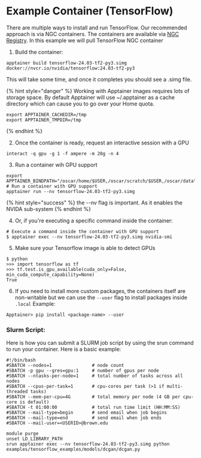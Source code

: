 # Example Container (TensorFlow)

There are multiple ways to install and run TensorFlow. Our recommended approach is via NGC containers. The containers are available via [NGC Registry](https://catalog.ngc.nvidia.com/orgs/nvidia/containers/tensorflow). In this example we will pull TensorFlow NGC container

1. Build the container:&#x20;

```
apptainer build tensorflow-24.03-tf2-py3.simg docker://nvcr.io/nvidia/tensorflow:24.03-tf2-py3
```

This will take some time, and once it completes you should see a .simg file.&#x20;

{% hint style="danger" %}
Working with Apptainer images requires lots of storage space. By default Apptainer will use \~/.apptainer as a cache directory which can cause you to go over your Home quota.

```
export APPTAINER_CACHEDIR=/tmp
export APPTAINER_TMPDIR=/tmp
```
{% endhint %}

2. Once the container is ready, request an interactive session with a GPU

```
interact -q gpu -g 1 -f ampere -m 20g -n 4
```

3. Run a container wih GPU support

```
export APPTAINER_BINDPATH="/oscar/home/$USER,/oscar/scratch/$USER,/oscar/data"
# Run a container with GPU support
apptainer run --nv tensorflow-24.03-tf2-py3.simg
```

{% hint style="success" %}
the --nv flag is important. As it enables the NVIDA sub-system
{% endhint %}

4. Or, if you're executing a specific command inside the container:

```
# Execute a command inside the container with GPU support
$ apptainer exec --nv tensorflow-24.03-tf2-py3.simg nvidia-smi
```

5. Make sure your Tensorflow image is able to detect GPUs

```
$ python
>>> import tensorflow as tf
>>> tf.test.is_gpu_available(cuda_only=False, min_cuda_compute_capability=None)
True
```

6. If you need to install more custom packages, the containers itself are non-writable but we can use the `--user` flag to install packages inside `.local` Example:

```
Apptainer> pip install <package-name> --user
```

### Slurm Script:

Here is how you can submit a SLURM job script by using the srun command to run your container. Here is a basic example:

```
#!/bin/bash
#SBATCH --nodes=1               # node count
#SBATCH -p gpu --gres=gpu:1     # number of gpus per node
#SBATCH --ntasks-per-node=1     # total number of tasks across all nodes
#SBATCH --cpus-per-task=1       # cpu-cores per task (>1 if multi-threaded tasks)
#SBATCH --mem-per-cpu=4G        # total memory per node (4 GB per cpu-core is default)
#SBATCH -t 01:00:00             # total run time limit (HH:MM:SS)
#SBATCH --mail-type=begin       # send email when job begins
#SBATCH --mail-type=end         # send email when job ends
#SBATCH --mail-user=<USERID>@brown.edu

module purge
unset LD_LIBRARY_PATH
srun apptainer exec --nv tensorflow-24.03-tf2-py3.simg python examples/tensorflow_examples/models/dcgan/dcgan.py
```

